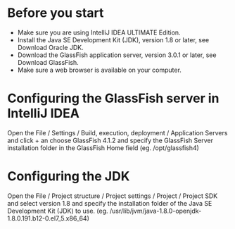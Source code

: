 # Before you start

- Make sure you are using IntelliJ IDEA ULTIMATE Edition.
- Install the Java SE Development Kit (JDK), version 1.8 or later, see Download Oracle JDK.
- Download the GlassFish application server, version 3.0.1 or later, see Download GlassFish.
- Make sure a web browser is available on your computer.

# Configuring the GlassFish server in IntelliJ IDEA

Open the File / Settings / Build, execution, deployment / Application Servers
and click + an choose GlassFish 4.1.2
and specify the GlassFish Server installation folder in the GlassFish Home field (eg. /opt/glassfish4)

# Configuring the JDK

Open the File / Project structure / Project settings / Project / Project SDK
and select version 1.8
and specify the installation folder of the Java SE Development Kit (JDK) to use. 
(eg. /usr/lib/jvm/java-1.8.0-openjdk-1.8.0.191.b12-0.el7_5.x86_64)


